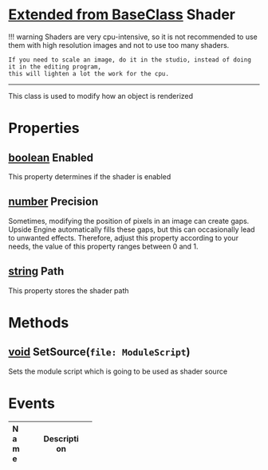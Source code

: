 # [Extended from BaseClass](BaseClass.md) Shader 
!!! warning 
  	Shaders are very cpu-intensive, so it is not recommended to use them with high resolution images
  	and not to use too many shaders.

  	If you need to scale an image, do it in the studio, instead of doing it in the editing program, 
  	this will lighten a lot the work for the cpu.	

  _____
  This class is used to modify how an object is renderized
	 
# Properties

## [boolean](boolean.md) Enabled
This property determines if the shader is enabled
        
## [number](number.md) Precision
Sometimes, modifying the position of pixels in an image can create gaps.
  Upside Engine automatically fills these gaps, but this can occasionally 
  lead to unwanted effects. Therefore, adjust this property according to your needs, 
  the value of this property ranges between 0 and 1.

## [string](string.md) Path
This property stores the shader path
        


# Methods

## [void](void.md) SetSource(`file: ModuleScript`) 
 Sets the module script which is going to be used as shader source
	

# Events
|<div style="width:20%; max-size: 20%">Name</div>|<div style="width:80%; max-size: 80%">Description</div>|
|---|---|



